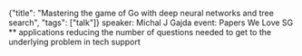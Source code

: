 {"title": "Mastering the game of Go with deep neural networks and tree search", "tags": ["talk"]}
speaker: Michal J Gajda
event: Papers We Love SG
** applications
reducing the number of questions needed to get to the underlying problem in
tech support
